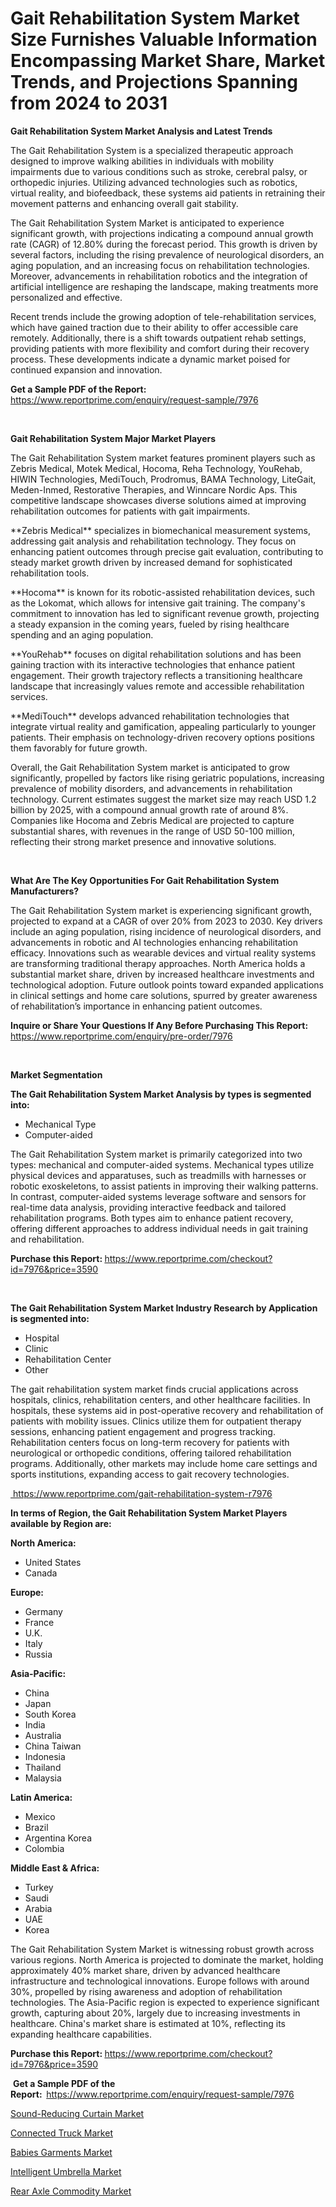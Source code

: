 <p><h1>Gait Rehabilitation System Market Size Furnishes Valuable Information Encompassing Market Share, Market Trends, and Projections Spanning from 2024 to 2031</h1></p><p><strong>Gait Rehabilitation System Market Analysis and Latest Trends</strong></p>
<p><p>The Gait Rehabilitation System is a specialized therapeutic approach designed to improve walking abilities in individuals with mobility impairments due to various conditions such as stroke, cerebral palsy, or orthopedic injuries. Utilizing advanced technologies such as robotics, virtual reality, and biofeedback, these systems aid patients in retraining their movement patterns and enhancing overall gait stability.</p><p>The Gait Rehabilitation System Market is anticipated to experience significant growth, with projections indicating a compound annual growth rate (CAGR) of 12.80% during the forecast period. This growth is driven by several factors, including the rising prevalence of neurological disorders, an aging population, and an increasing focus on rehabilitation technologies. Moreover, advancements in rehabilitation robotics and the integration of artificial intelligence are reshaping the landscape, making treatments more personalized and effective.</p><p>Recent trends include the growing adoption of tele-rehabilitation services, which have gained traction due to their ability to offer accessible care remotely. Additionally, there is a shift towards outpatient rehab settings, providing patients with more flexibility and comfort during their recovery process. These developments indicate a dynamic market poised for continued expansion and innovation.</p></p>
<p><strong>Get a Sample PDF of the Report:&nbsp;</strong> <a href="https://www.reportprime.com/enquiry/request-sample/7976">https://www.reportprime.com/enquiry/request-sample/7976</a></p>
<p>&nbsp;</p>
<p><strong>Gait Rehabilitation System Major Market Players</strong></p>
<p><p>The Gait Rehabilitation System market features prominent players such as Zebris Medical, Motek Medical, Hocoma, Reha Technology, YouRehab, HIWIN Technologies, MediTouch, Prodromus, BAMA Technology, LiteGait, Meden-Inmed, Restorative Therapies, and Winncare Nordic Aps. This competitive landscape showcases diverse solutions aimed at improving rehabilitation outcomes for patients with gait impairments.</p><p>**Zebris Medical** specializes in biomechanical measurement systems, addressing gait analysis and rehabilitation technology. They focus on enhancing patient outcomes through precise gait evaluation, contributing to steady market growth driven by increased demand for sophisticated rehabilitation tools.</p><p>**Hocoma** is known for its robotic-assisted rehabilitation devices, such as the Lokomat, which allows for intensive gait training. The company's commitment to innovation has led to significant revenue growth, projecting a steady expansion in the coming years, fueled by rising healthcare spending and an aging population.</p><p>**YouRehab** focuses on digital rehabilitation solutions and has been gaining traction with its interactive technologies that enhance patient engagement. Their growth trajectory reflects a transitioning healthcare landscape that increasingly values remote and accessible rehabilitation services.</p><p>**MediTouch** develops advanced rehabilitation technologies that integrate virtual reality and gamification, appealing particularly to younger patients. Their emphasis on technology-driven recovery options positions them favorably for future growth.</p><p>Overall, the Gait Rehabilitation System market is anticipated to grow significantly, propelled by factors like rising geriatric populations, increasing prevalence of mobility disorders, and advancements in rehabilitation technology. Current estimates suggest the market size may reach USD 1.2 billion by 2025, with a compound annual growth rate of around 8%. Companies like Hocoma and Zebris Medical are projected to capture substantial shares, with revenues in the range of USD 50-100 million, reflecting their strong market presence and innovative solutions.</p></p>
<p>&nbsp;</p>
<p><strong>What Are The Key Opportunities For Gait Rehabilitation System Manufacturers?</strong></p>
<p><p>The Gait Rehabilitation System market is experiencing significant growth, projected to expand at a CAGR of over 20% from 2023 to 2030. Key drivers include an aging population, rising incidence of neurological disorders, and advancements in robotic and AI technologies enhancing rehabilitation efficacy. Innovations such as wearable devices and virtual reality systems are transforming traditional therapy approaches. North America holds a substantial market share, driven by increased healthcare investments and technological adoption. Future outlook points toward expanded applications in clinical settings and home care solutions, spurred by greater awareness of rehabilitation’s importance in enhancing patient outcomes.</p></p>
<p><strong>Inquire or Share Your Questions If Any Before Purchasing This Report:</strong> <a href="https://www.reportprime.com/enquiry/pre-order/7976">https://www.reportprime.com/enquiry/pre-order/7976</a></p>
<p>&nbsp;</p>
<p><strong>Market Segmentation</strong></p>
<p><strong>The Gait Rehabilitation System Market Analysis by types is segmented into:</strong></p>
<p><ul><li>Mechanical Type</li><li>Computer-aided</li></ul></p>
<p><p>The Gait Rehabilitation System market is primarily categorized into two types: mechanical and computer-aided systems. Mechanical types utilize physical devices and apparatuses, such as treadmills with harnesses or robotic exoskeletons, to assist patients in improving their walking patterns. In contrast, computer-aided systems leverage software and sensors for real-time data analysis, providing interactive feedback and tailored rehabilitation programs. Both types aim to enhance patient recovery, offering different approaches to address individual needs in gait training and rehabilitation.</p></p>
<p><strong>Purchase this Report:&nbsp;</strong><a href="https://www.reportprime.com/checkout?id=7976&price=3590">https://www.reportprime.com/checkout?id=7976&price=3590</a></p>
<p>&nbsp;</p>
<p><strong>The Gait Rehabilitation System Market Industry Research by Application is segmented into:</strong></p>
<p><ul><li>Hospital</li><li>Clinic</li><li>Rehabilitation Center</li><li>Other</li></ul></p>
<p><p>The gait rehabilitation system market finds crucial applications across hospitals, clinics, rehabilitation centers, and other healthcare facilities. In hospitals, these systems aid in post-operative recovery and rehabilitation of patients with mobility issues. Clinics utilize them for outpatient therapy sessions, enhancing patient engagement and progress tracking. Rehabilitation centers focus on long-term recovery for patients with neurological or orthopedic conditions, offering tailored rehabilitation programs. Additionally, other markets may include home care settings and sports institutions, expanding access to gait recovery technologies.</p></p>
<p><a href="https://www.reportprime.com/gait-rehabilitation-system-r7976">&nbsp;https://www.reportprime.com/gait-rehabilitation-system-r7976</a></p>
<p><strong>In terms of Region, the Gait Rehabilitation System Market Players available by Region are:</strong></p>
<p>
    <p> <strong> North America: </strong>
        <ul>
            <li>United States</li>
            <li>Canada</li>
        </ul>
        </p> 
    <p> <strong> Europe: </strong>
        <ul>
            <li>Germany</li>
            <li>France</li>
            <li>U.K.</li>
            <li>Italy</li>
            <li>Russia</li>
        </ul>
        </p> 
    <p> <strong> Asia-Pacific: </strong>
        <ul>
            <li>China</li>
            <li>Japan</li>
            <li>South Korea</li>
            <li>India</li>
            <li>Australia</li>
            <li>China Taiwan</li>
            <li>Indonesia</li>
            <li>Thailand</li>
            <li>Malaysia</li>
        </ul>
        </p> 
    <p> <strong> Latin America: </strong>
        <ul>
            <li>Mexico</li>
            <li>Brazil</li>
            <li>Argentina Korea</li>
            <li>Colombia</li>
        </ul>
        </p> 
    <p> <strong> Middle East & Africa: </strong>
        <ul>
            <li>Turkey</li>
            <li>Saudi</li>
            <li>Arabia</li>
            <li>UAE</li>
            <li>Korea</li>
        </ul>
    </p>
    </p>
<p><p>The Gait Rehabilitation System Market is witnessing robust growth across various regions. North America is projected to dominate the market, holding approximately 40% market share, driven by advanced healthcare infrastructure and technological innovations. Europe follows with around 30%, propelled by rising awareness and adoption of rehabilitation technologies. The Asia-Pacific region is expected to experience significant growth, capturing about 20%, largely due to increasing investments in healthcare. China's market share is estimated at 10%, reflecting its expanding healthcare capabilities.</p></p>
<p><strong>Purchase this Report: </strong><a href="https://www.reportprime.com/checkout?id=7976&price=3590">https://www.reportprime.com/checkout?id=7976&price=3590</a></p>
<p>&nbsp;<strong>Get a Sample PDF of the Report:&nbsp;&nbsp;</strong><a href="https://www.reportprime.com/enquiry/request-sample/7976">https://www.reportprime.com/enquiry/request-sample/7976</a></p>
<p><strong></strong></p>
<p><p><a href="https://medium.com/@garthstehriii/evaluating-global-sound-reducing-curtain-market-trends-and-growth-opportunities-by-region-type-0f8b30414eb7">Sound-Reducing Curtain Market</a></p><p><a href="https://www.linkedin.com/pulse/connected-truck-market-report-product-type-dedicated-short-rbkle?trackingId=aff5wMZ%2BSoayek9PcdAJ8w%3D%3D">Connected Truck Market</a></p><p><a href="https://medium.com/@pelloscooterist_44143/emerging-trends-in-babies-garments-market-global-outlook-and-future-prospects-from-2024-2031-5ab040fae6d3">Babies Garments Market</a></p><p><a href="https://issuu.com/reportprime-2/docs/intelligent-umbrella-market-size-20_40841fe90ea07e">Intelligent Umbrella Market</a></p><p><a href="https://www.linkedin.com/pulse/global-rear-axle-commodity-market-status-2024-2031-forecast-ocfse?trackingId=IWIZR63zSHmn5ulMxYXJfQ%3D%3D">Rear Axle Commodity Market</a></p></p>